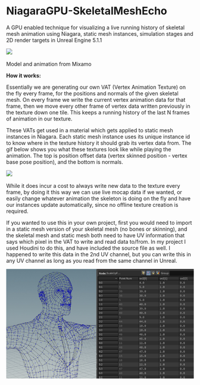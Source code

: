 # NiagaraGPU-SkeletalMeshEcho
A GPU enabled technique for visualizing a live running history of skeletal mesh animation using Niagara, static mesh instances, simulation stages and 2D render targets in Unreal Engine 5.1.1

![](https://github.com/dbsierra/NiagaraGPU-SkeletalMeshEcho/blob/main/Media/gif1.gif)

Model and animation from Mixamo

**How it works:**

Essentially we are generating our own VAT (Vertex Animation Texture) on the fly every frame, for the positions and normals of the given skeletal mesh. On every frame we write the current vertex animation data for that frame, then we move every other frame of vertex data written previously in the texture down one tile. This keeps a running history of the last N frames of animation in our texture.

These VATs get used in a material which gets applied to static mesh instances in Niagara. Each static mesh instance uses its unique instance id to know where in the texture history it should grab its vertex data from. The gif below shows you what these textures look like while playing the animation. The top is position offset data (vertex skinned position - vertex base pose position), and the bottom is normals.

![](https://github.com/dbsierra/NiagaraGPU-SkeletalMeshEcho/blob/main/Media/VAT.gif)

While it does incur a cost to always write new data to the texture every frame, by doing it this way we can use live mocap data if we wanted, or easily change whatever animation the skeleton is doing on the fly and have our instances update automatically, since no offline texture creation is required.

If you wanted to use this in your own project, first you would need to import in a static mesh version of your skeletal mesh (no bones or skinning), and the skeletal mesh and static mesh both need to have UV information that says which pixel in the VAT to write and read data to/from. In my project I used Houdini to do this, and have included the source file as well. I happened to write this data in the 2nd UV channel, but you can write this in any UV channel as long as you read from the same channel in Unreal.

![](https://github.com/dbsierra/NiagaraGPU-SkeletalMeshEcho/blob/main/Media/Houdini.jpg)

